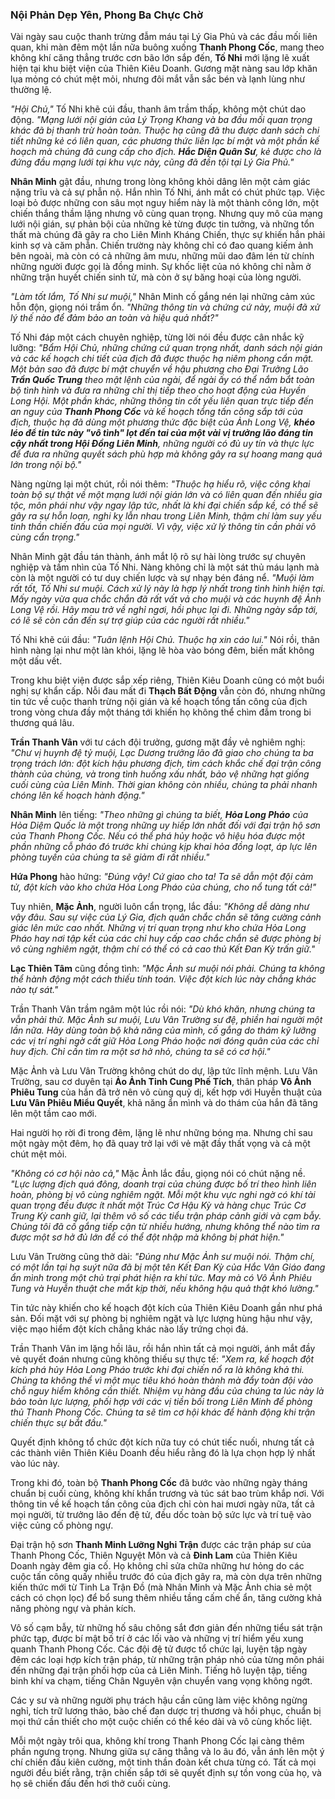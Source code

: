 ### Nội Phản Dẹp Yên, Phong Ba Chực Chờ
Vài ngày sau cuộc thanh trừng đẫm máu tại Lý Gia Phủ và các đầu mối liên quan, khi màn đêm một lần nữa buông xuống **Thanh Phong Cốc**, mang theo không khí căng thẳng trước cơn bão lớn sắp đến, **Tố Nhi** mới lặng lẽ xuất hiện tại khu biệt viện của Thiên Kiêu Doanh. Gương mặt nàng sau lớp khăn lụa mỏng có chút mệt mỏi, nhưng đôi mắt vẫn sắc bén và lạnh lùng như thường lệ.

_"Hội Chủ,"_ Tố Nhi khẽ cúi đầu, thanh âm trầm thấp, không một chút dao động. _"Mạng lưới nội gián của Lý Trọng Khang và ba đầu mối quan trọng khác đã bị thanh trừ  hoàn toàn. Thuộc hạ cũng đã thu được danh sách chi tiết những kẻ có liên quan, các phương thức liên lạc bí mật và một phần kế hoạch mà chúng đã cung cấp cho địch. **Hắc Diện Quân Sư**, kẻ được cho là đứng đầu mạng lưới tại khu vực này, cũng đã đền tội tại Lý Gia Phủ."_

**Nhân Minh** gật đầu, nhưng trong lòng không khỏi dâng lên một cảm giác nặng trĩu và cả sự phẫn nộ. Hắn nhìn Tố Nhi, ánh mắt có chút phức tạp. Việc loại bỏ được những con sâu mọt nguy hiểm này là một thành công lớn, một chiến thắng thầm lặng nhưng vô cùng quan trọng. Nhưng quy mô của mạng lưới nội gián, sự phản bội của những kẻ từng được tin tưởng, và những tổn thất mà chúng đã gây ra cho Liên Minh Kháng Chiến, thực sự khiến hắn phải kinh sợ và căm phẫn. Chiến trường này không chỉ có đao quang kiếm ảnh bên ngoài, mà còn có cả những âm mưu, những mũi dao đâm lén từ chính những người được gọi là đồng minh. Sự khốc liệt của nó không chỉ nằm ở những trận huyết chiến sinh tử, mà còn ở sự băng hoại của lòng người.

_"Làm tốt lắm, Tố Nhi sư muội,"_ Nhân Minh cố gắng nén lại những cảm xúc hỗn độn, giọng nói trầm ổn. _"Những thông tin và chứng cứ này, muội đã xử lý thế nào để đảm bảo an toàn và hiệu quả nhất?"_

Tố Nhi đáp một cách chuyên nghiệp, từng lời nói đều được cân nhắc kỹ lưỡng: _"Bẩm Hội Chủ, những chứng cứ quan trọng nhất, danh sách nội gián và các kế hoạch chi tiết của địch đã được thuộc hạ niêm phong cẩn mật. Một bản sao đã được bí mật chuyển về hậu phương cho Đại Trưởng Lão **Trần Quốc Trung** theo mật lệnh của ngài, để ngài ấy có thể nắm bắt toàn bộ tình hình và đưa ra những chỉ thị tiếp theo cho hoạt động của Huyền Long Hội. Một phần khác, những thông tin cốt yếu liên quan trực tiếp đến an nguy của **Thanh Phong Cốc** và kế hoạch tổng tấn công sắp tới của địch, thuộc hạ đã dùng một phương thức đặc biệt của Ảnh Long Vệ, **khéo léo để tin tức này "vô tình" lọt đến tai của một vài vị trưởng lão đáng tin cậy nhất trong Hội Đồng Liên Minh**, những người có đủ uy tín và thực lực để đưa ra những quyết sách phù hợp mà không gây ra sự hoang mang quá lớn trong nội bộ."_

Nàng ngừng lại một chút, rồi nói thêm: _"Thuộc hạ hiểu rõ, việc công khai toàn bộ sự thật về một mạng lưới nội gián lớn và có liên quan đến nhiều gia tộc, môn phái như vậy ngay lập tức, nhất là khi đại chiến sắp kề, có thể sẽ gây ra sự hỗn loạn, nghi kỵ lẫn nhau trong Liên Minh, thậm chí làm suy yếu tinh thần chiến đấu của mọi người. Vì vậy, việc xử lý thông tin cần phải vô cùng cẩn trọng."_

Nhân Minh gật đầu tán thành, ánh mắt lộ rõ sự hài lòng trước sự chuyên nghiệp và tầm nhìn của Tố Nhi. Nàng không chỉ là một sát thủ máu lạnh mà còn là một người có tư duy chiến lược và sự nhạy bén đáng nể. _"Muội làm rất tốt, Tố Nhi sư muội. Cách xử lý này là hợp lý nhất trong tình hình hiện tại. Mấy ngày vừa qua chắc chắn đã rất vất vả cho muội và các huynh đệ Ảnh Long Vệ rồi. Hãy mau trở về nghỉ ngơi, hồi phục lại đi. Những ngày sắp tới, có lẽ sẽ còn cần đến sự trợ giúp của các người rất nhiều."_

Tố Nhi khẽ cúi đầu: _"Tuân lệnh Hội Chủ. Thuộc hạ xin cáo lui."_ Nói rồi, thân hình nàng lại như một làn khói, lặng lẽ hòa vào bóng đêm, biến mất không một dấu vết.

Trong khu biệt viện được sắp xếp riêng, Thiên Kiêu Doanh cũng có một buổi nghị sự khẩn cấp. Nỗi đau mất đi **Thạch Bất Động** vẫn còn đó, nhưng những tin tức về cuộc thanh trừng nội gián và kế hoạch tổng tấn công của địch trong vòng chưa đầy một tháng tới khiến họ không thể chìm đắm trong bi thương quá lâu.

**Trần Thanh Vân** với tư cách đội trưởng, gương mặt đầy vẻ nghiêm nghị: _"Chư vị huynh đệ tỷ muội, Lạc Dương trưởng lão đã giao cho chúng ta ba trọng trách lớn: đột kích hậu phương địch, tìm cách khắc chế đại trận công thành của chúng, và trong tình huống xấu nhất, bảo vệ những hạt giống cuối cùng của Liên Minh. Thời gian không còn nhiều, chúng ta phải nhanh chóng lên kế hoạch hành động."_

**Nhân Minh** lên tiếng: _"Theo những gì chúng ta biết, **Hỏa Long Pháo** của Hỏa Diệm Quốc là một trong những uy hiếp lớn nhất đối với đại trận hộ sơn của Thanh Phong Cốc. Nếu có thể phá hủy hoặc vô hiệu hóa được một phần những cỗ pháo đó trước khi chúng kịp khai hỏa đồng loạt, áp lực lên phòng tuyến của chúng ta sẽ giảm đi rất nhiều."_

**Hứa Phong** hào hứng: _"Đúng vậy! Cứ giao cho ta! Ta sẽ dẫn một đội cảm tử, đột kích vào kho chứa Hỏa Long Pháo của chúng, cho nổ tung tất cả!"_

Tuy nhiên, **Mặc Ảnh**, người luôn cẩn trọng, lắc đầu: _"Không dễ dàng như vậy đâu. Sau sự việc của Lý Gia, địch quân chắc chắn sẽ tăng cường cảnh giác lên mức cao nhất. Những vị trí quan trọng như kho chứa Hỏa Long Pháo hay nơi tập kết của các chỉ huy cấp cao chắc chắn sẽ được phòng bị vô cùng nghiêm ngặt, thậm chí có thể có cả cao thủ Kết Đan Kỳ trấn giữ."_

**Lạc Thiên Tâm** cũng đồng tình: _"Mặc Ảnh sư muội nói phải. Chúng ta không thể hành động một cách thiếu tính toán. Việc đột kích lúc này chẳng khác nào tự sát."_

Trần Thanh Vân trầm ngâm một lúc rồi nói: _"Dù khó khăn, nhưng chúng ta vẫn phải thử. Mặc Ảnh sư muội, Lưu Vân Trường sư đệ, phiền hai người một lần nữa. Hãy dùng toàn bộ khả năng của mình, cố gắng do thám kỹ lưỡng các vị trí nghi ngờ cất giữ Hỏa Long Pháo hoặc nơi đóng quân của các chỉ huy địch. Chỉ cần tìm ra một sơ hở nhỏ, chúng ta sẽ có cơ hội."_

Mặc Ảnh và Lưu Vân Trường không chút do dự, lập tức lĩnh mệnh. Lưu Vân Trường, sau cơ duyên tại **Ảo Ảnh Tinh Cung Phế Tích**, thân pháp **Vô Ảnh Phiêu Tung** của hắn đã trở nên vô cùng quỷ dị, kết hợp với Huyễn thuật của **Lưu Vân Phiêu Miểu Quyết**, khả năng ẩn mình và do thám của hắn đã tăng lên một tầm cao mới.

Hai người họ rời đi trong đêm, lặng lẽ như những bóng ma. Nhưng chỉ sau một ngày một đêm, họ đã quay trở lại với vẻ mặt đầy thất vọng và cả một chút mệt mỏi.

_"Không có cơ hội nào cả,"_ Mặc Ảnh lắc đầu, giọng nói có chút nặng nề. _"Lực lượng địch quá đông, doanh trại của chúng được bố trí theo hình liên hoàn, phòng bị vô cùng nghiêm ngặt. Mỗi một khu vực nghi ngờ có khí tài quan trọng đều được ít nhất một Trúc Cơ Hậu Kỳ và hàng chục Trúc Cơ Trung Kỳ canh giữ, lại thêm vô số các tiểu trận pháp cảnh giới và cạm bẫy. Chúng tôi đã cố gắng tiếp cận từ nhiều hướng, nhưng không thể nào tìm ra được một sơ hở đủ lớn để có thể đột nhập mà không bị phát hiện."_

Lưu Vân Trường cũng thở dài: _"Đúng như Mặc Ảnh sư muội nói. Thậm chí, có một lần tại hạ suýt nữa đã bị một tên Kết Đan Kỳ của Hắc Vân Giáo đang ẩn mình trong một chủ trại phát hiện ra khí tức. May mà có Vô Ảnh Phiêu Tung và Huyễn thuật che mắt kịp thời, nếu không hậu quả thật khó lường."_

Tin tức này khiến cho kế hoạch đột kích của Thiên Kiêu Doanh gần như phá sản. Đối mặt với sự phòng bị nghiêm ngặt và lực lượng hùng hậu như vậy, việc mạo hiểm đột kích chẳng khác nào lấy trứng chọi đá.

Trần Thanh Vân im lặng hồi lâu, rồi hắn nhìn tất cả mọi người, ánh mắt đầy vẻ quyết đoán nhưng cũng không thiếu sự thực tế: _"Xem ra, kế hoạch đột kích phá hủy Hỏa Long Pháo trước khi đại chiến nổ ra là không khả thi. Chúng ta không thể vì một mục tiêu khó hoàn thành mà đẩy toàn đội vào chỗ nguy hiểm không cần thiết. Nhiệm vụ hàng đầu của chúng ta lúc này là bảo toàn lực lượng, phối hợp với các vị tiền bối trong Liên Minh để phòng thủ Thanh Phong Cốc. Chúng ta sẽ tìm cơ hội khác để hành động khi trận chiến thực sự bắt đầu."_

Quyết định không tổ chức đột kích nữa tuy có chút tiếc nuối, nhưng tất cả các thành viên Thiên Kiêu Doanh đều hiểu rằng đó là lựa chọn hợp lý nhất vào lúc này.

Trong khi đó, toàn bộ **Thanh Phong Cốc** đã bước vào những ngày tháng chuẩn bị cuối cùng, không khí khẩn trương và túc sát bao trùm khắp nơi. Với thông tin về kế hoạch tấn công của địch chỉ còn hai mươi ngày nữa, tất cả mọi người, từ trưởng lão đến đệ tử, đều dốc toàn bộ sức lực và trí tuệ vào việc củng cố phòng ngự.

Đại trận hộ sơn **Thanh Minh Lưỡng Nghi Trận** được các trận pháp sư của Thanh Phong Cốc, Thiên Nguyệt Môn và cả **Đinh Lam** của Thiên Kiêu Doanh ngày đêm gia cố. Họ không chỉ sửa chữa những hư hỏng do các cuộc tấn công quấy nhiễu trước đó của địch gây ra, mà còn dựa trên những kiến thức mới từ Tinh La Trận Đồ (mà Nhân Minh và Mặc Ảnh chia sẻ một cách có chọn lọc) để bổ sung thêm nhiều tầng cấm chế ẩn, tăng cường khả năng phòng ngự và phản kích.

Vô số cạm bẫy, từ những hố sâu chông sắt đơn giản đến những tiểu sát trận phức tạp, được bí mật bố trí ở các lối vào và những vị trí hiểm yếu xung quanh Thanh Phong Cốc. Các đội đệ tử được tổ chức lại, luyện tập ngày đêm các loại hợp kích trận pháp, từ những trận pháp nhỏ của từng môn phái đến những đại trận phối hợp của cả Liên Minh. Tiếng hô luyện tập, tiếng binh khí va chạm, tiếng Chân Nguyên vận chuyển vang vọng không ngớt.

Các y sư và những người phụ trách hậu cần cũng làm việc không ngừng nghỉ, tích trữ lương thảo, bào chế đan dược trị thương và hồi phục, chuẩn bị mọi thứ cần thiết cho một cuộc chiến có thể kéo dài và vô cùng khốc liệt.

Mỗi một ngày trôi qua, không khí trong Thanh Phong Cốc lại càng thêm phần ngưng trọng. Nhưng giữa sự căng thẳng và lo âu đó, vẫn ánh lên một ý chí chiến đấu kiên cường, một tinh thần đoàn kết chưa từng có. Tất cả mọi người đều biết rằng, trận chiến sắp tới sẽ quyết định sự tồn vong của họ, và họ sẽ chiến đấu đến hơi thở cuối cùng.
